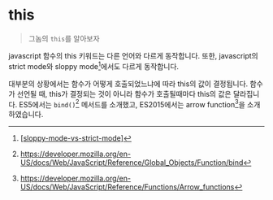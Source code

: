 # this

> 그놈의 `this`를 알아보자

javascript 함수의 this 키워드는 다른 언어와 다르게 동작합니다. 또한, javascript의 strict mode와 sloppy mode[^1]에서도 다르게 동작합니다.

대부분의 상황에서는 함수가 어떻게 호출되었느냐에 따라 this의 값이 결정됩니다. 함수가 선언될 때, this가 결정되는 것이 아니라 함수가 호출될때마다 this의 값은 달라집니다.
ES5에서는 `bind()`[^2] 메서드를 소개했고, ES2015에서는 arrow function[^3]을 소개하였습니다.

[^1]: [[sloppy-mode-vs-strict-mode]]
[^2]: https://developer.mozilla.org/en-US/docs/Web/JavaScript/Reference/Global_Objects/Function/bind
[^3]: https://developer.mozilla.org/en-US/docs/Web/JavaScript/Reference/Functions/Arrow_functions

[//begin]: # "Autogenerated link references for markdown compatibility"
[sloppy-mode-vs-strict-mode]: sloppy-mode-vs-strict-mode "sloppy-mode-vs-strict-mode"
[//end]: # "Autogenerated link references"

